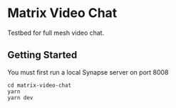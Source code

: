 # Matrix Video Chat

Testbed for full mesh video chat.

## Getting Started

You must first run a local Synapse server on port 8008

```
cd matrix-video-chat
yarn
yarn dev
```
